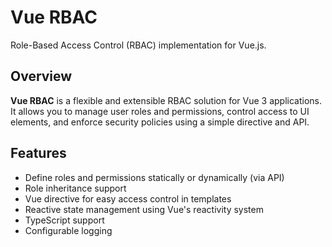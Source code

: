 # Vue RBAC

Role-Based Access Control (RBAC) implementation for Vue.js.

## Overview

**Vue RBAC** is a flexible and extensible RBAC solution for Vue 3 applications. It allows you to manage user roles and permissions, control access to UI elements, and enforce security policies using a simple directive and API.

## Features

- Define roles and permissions statically or dynamically (via API)
- Role inheritance support
- Vue directive for easy access control in templates
- Reactive state management using Vue's reactivity system
- TypeScript support
- Configurable logging

<!-- ## Installation

```sh
npm install vue-rbac
# or
pnpm add vue-rbac -->